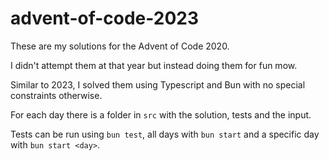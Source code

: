 # advent-of-code-2023

These are my solutions for the Advent of Code 2020.

I didn't attempt them at that year but instead doing them for fun mow.

Similar to 2023, I solved them using Typescript and Bun with no special constraints otherwise.

For each day there is a folder in `src` with the solution, tests and the input.

Tests can be run using `bun test`, all days with `bun start` and a specific day with `bun start <day>`.
